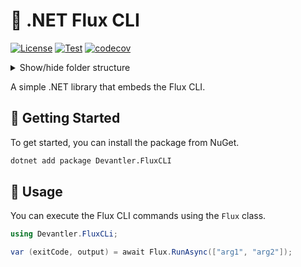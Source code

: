 # 🔁 .NET Flux CLI

[![License](https://img.shields.io/badge/License-Apache_2.0-blue.svg)](https://opensource.org/licenses/Apache-2.0)
[![Test](https://github.com/devantler/dotnet-flux-cli/actions/workflows/test.yaml/badge.svg)](https://github.com/devantler/dotnet-flux-cli/actions/workflows/test.yaml)
[![codecov](https://codecov.io/gh/devantler/dotnet-flux-cli/graph/badge.svg?token=RhQPb4fE7z)](https://codecov.io/gh/devantler/dotnet-flux-cli)

<details>
  <summary>Show/hide folder structure</summary>

<!-- readme-tree start -->
```
.
├── .github
│   ├── scripts
│   └── workflows
├── Devantler.FluxCLI
│   └── runtimes
│       ├── linux-arm64
│       │   └── native
│       ├── linux-x64
│       │   └── native
│       ├── osx-arm64
│       │   └── native
│       ├── osx-x64
│       │   └── native
│       ├── win-arm64
│       │   └── native
│       └── win-x64
│           └── native
└── Devantler.FluxCLI.Tests
    └── FluxTests

20 directories
```
<!-- readme-tree end -->

</details>

A simple .NET library that embeds the Flux CLI.

## 🚀 Getting Started

To get started, you can install the package from NuGet.

```bash
dotnet add package Devantler.FluxCLI
```

## 📝 Usage

You can execute the Flux CLI commands using the `Flux` class.

```csharp
using Devantler.FluxCLi;

var (exitCode, output) = await Flux.RunAsync(["arg1", "arg2"]);
```
